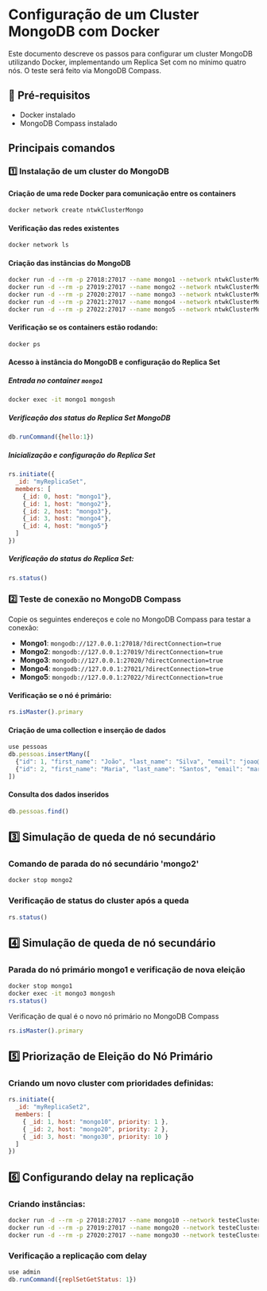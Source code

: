 # Configuração de um Cluster MongoDB com Docker

Este documento descreve os passos para configurar um cluster MongoDB utilizando Docker, implementando um Replica Set com no mínimo quatro nós. O teste será feito via MongoDB Compass.

## 📌 Pré-requisitos
- Docker instalado
- MongoDB Compass instalado

## Principais comandos

### 1️⃣ Instalação de um cluster do MongoDB

#### Criação de uma rede Docker para comunicação entre os containers
```bash
docker network create ntwkClusterMongo
```

#### Verificação das redes existentes
```bash
docker network ls
```

#### Criação das instâncias do MongoDB
```bash
docker run -d --rm -p 27018:27017 --name mongo1 --network ntwkClusterMongo mongodb/mongodb-community-server:latest --replSet myReplicaSet2 --bind_ip localhost,mongo1
docker run -d --rm -p 27019:27017 --name mongo2 --network ntwkClusterMongo mongodb/mongodb-community-server:latest --replSet myReplicaSet2 --bind_ip localhost,mongo2
docker run -d --rm -p 27020:27017 --name mongo3 --network ntwkClusterMongo mongodb/mongodb-community-server:latest --replSet myReplicaSet2 --bind_ip localhost,mongo3
docker run -d --rm -p 27021:27017 --name mongo4 --network ntwkClusterMongo mongodb/mongodb-community-server:latest --replSet myReplicaSet2 --bind_ip localhost,mongo4
docker run -d --rm -p 27022:27017 --name mongo5 --network ntwkClusterMongo mongodb/mongodb-community-server:latest --replSet myReplicaSet2 --bind_ip localhost,mongo5
```

#### Verificação se os containers estão rodando:
```bash
docker ps
```

#### Acesso à instância do MongoDB e configuração do Replica Set

##### Entrada no container `mongo1`
```bash
docker exec -it mongo1 mongosh
```

##### Verificação dos status do Replica Set MongoDB
```javascript
db.runCommand({hello:1})
```

##### Inicialização e configuração do Replica Set
```javascript
rs.initiate({
  _id: "myReplicaSet",
  members: [
    {_id: 0, host: "mongo1"},
    {_id: 1, host: "mongo2"},
    {_id: 2, host: "mongo3"},
    {_id: 3, host: "mongo4"},
    {_id: 4, host: "mongo5"}
  ]
})
```

##### Verificação do status do Replica Set:
```javascript
rs.status()
```

### 2️⃣ Teste de conexão no MongoDB Compass
Copie os seguintes endereços e cole no MongoDB Compass para testar a conexão:
- **Mongo1**: `mongodb://127.0.0.1:27018/?directConnection=true`
- **Mongo2**: `mongodb://127.0.0.1:27019/?directConnection=true`
- **Mongo3**: `mongodb://127.0.0.1:27020/?directConnection=true`
- **Mongo4**: `mongodb://127.0.0.1:27021/?directConnection=true`
- **Mongo5**: `mongodb://127.0.0.1:27022/?directConnection=true`

#### Verificação se o nó é primário:
```javascript
rs.isMaster().primary
```

#### Criação de uma collection e inserção de dados
```javascript
use pessoas
db.pessoas.insertMany([
  {"id": 1, "first_name": "João", "last_name": "Silva", "email": "joao@email.com"},
  {"id": 2, "first_name": "Maria", "last_name": "Santos", "email": "maria@email.com"}
])
```

#### Consulta dos dados inseridos
```javascript
db.pessoas.find()
```

## 3️⃣ Simulação de queda de nó secundário

### Comando de parada do nó secundário 'mongo2'
```bash
docker stop mongo2
```

### Verificação de status do cluster após a queda
```javascript
rs.status()
```
## 4️⃣ Simulação de queda de nó secundário

### Parada do nó primário mongo1 e verificação de nova eleição
```bash
docker stop mongo1
docker exec -it mongo3 mongosh
rs.status()
```

Verificação de qual é o novo nó primário no MongoDB Compass
```javascript
rs.isMaster().primary
```

##  5️⃣ Priorização de Eleição do Nó Primário
### Criando um novo cluster com prioridades definidas:
```javascript
rs.initiate({
  _id: "myReplicaSet2",
  members: [
    { _id: 1, host: "mongo10", priority: 1 },
    { _id: 2, host: "mongo20", priority: 2 },
    { _id: 3, host: "mongo30", priority: 10 }
  ]
})
```

## 6️⃣ Configurando delay na replicação
### Criando instâncias:
```bash
docker run -d --rm -p 27018:27017 --name mongo10 --network testeCluster mongodb/mongodb-community-server:latest --replSet myReplicaSet2 --bind_ip localhost,mongo10
docker run -d --rm -p 27019:27017 --name mongo20 --network testeCluster mongodb/mongodb-community-server:latest --replSet myReplicaSet2 --bind_ip localhost,mongo20
docker run -d --rm -p 27020:27017 --name mongo30 --network testeCluster mongodb/mongodb-community-server:latest --replSet myReplicaSet2 --bind_ip localhost,mongo30
```

### Verificação a replicação com delay
```javascript
use admin
db.runCommand({replSetGetStatus: 1})
```
